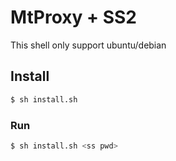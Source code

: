 # MtProxy + SS2

This shell only support ubuntu/debian

## Install
```bash
$ sh install.sh
```
### Run
```bash
$ sh install.sh <ss pwd>
```
